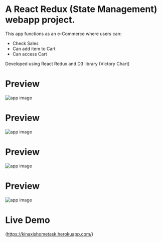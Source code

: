 # A React Redux (State Management) webapp project.
This app functions as an e-Commerce where users can:
* Check Sales
* Can add item to Cart
* Can access Cart

Developed using React Redux and D3 library (Victory Chart)

# Preview
![app image](https://imgur.com/T8Dm7hK)

# Preview
![app image](https://imgur.com/T8Dm7hK)

# Preview
![app image](https://imgur.com/K5U7cK2)

# Preview
![app image](https://imgur.com/o1q3skw)

# Live Demo
(https://kinaxishometask.herokuapp.com/)

